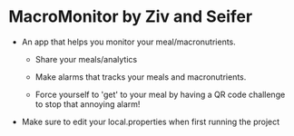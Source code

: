 # MacroMonitor by Ziv and Seifer

- An app that helps you monitor your meal/macronutrients.

  - Share your meals/analytics 

  - Make alarms that tracks your meals and macronutrients. 

  - Force yourself to 'get' to your meal by having a QR code challenge to stop that annoying alarm!

- Make sure to edit your local.properties when first running the project


